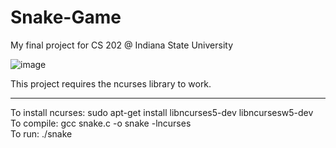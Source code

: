 # Snake-Game
My final project for CS 202 @ Indiana State University

![image](https://user-images.githubusercontent.com/80560060/129496311-b542b662-b782-42e4-8a37-6e39ec85a398.png)

This project requires the ncurses library to work. <br>
<hr>
To install ncurses: sudo apt-get install libncurses5-dev libncursesw5-dev <br>
To compile: gcc snake.c -o snake -lncurses <br>
To run: ./snake


